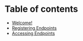 # Table of contents

* [Welcome!](README.md)
* [Registering Endpoints](registering-endpoints.md)
* [Accessing Endpoints](accessing-endpoints.md)
